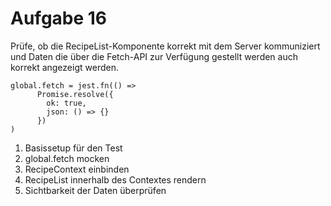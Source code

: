 # Aufgabe 16

Prüfe, ob die RecipeList-Komponente korrekt mit dem Server kommuniziert und Daten die über die Fetch-API zur Verfügung gestellt werden auch korrekt angezeigt werden.

```
global.fetch = jest.fn(() =>
      Promise.resolve({
        ok: true,
        json: () => {}
      })
)
```

1. Basissetup für den Test
2. global.fetch mocken
3. RecipeContext einbinden
4. RecipeList innerhalb des Contextes rendern
5. Sichtbarkeit der Daten überprüfen
